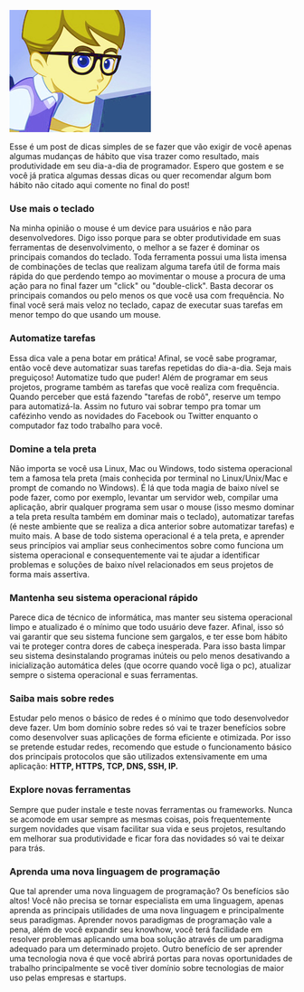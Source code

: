 ![Programador Produtivo](/images/programador-produtivo.jpg "Programador Produtivo")

Esse é um post de dicas simples de se fazer que vão exigir de você apenas algumas mudanças de hábito que visa trazer como resultado, mais produtividade em seu dia-a-dia de programador.
Espero que gostem e se você já pratica algumas dessas dicas ou quer recomendar algum bom hábito não citado aqui comente no final do post!

### Use mais o teclado

Na minha opinião o mouse é um device para usuários e não para desenvolvedores. Digo isso porque para se obter produtividade em suas ferramentas de desenvolvimento, o melhor a se fazer é dominar os principais comandos do teclado. Toda ferramenta possui uma lista imensa de combinações de teclas que realizam alguma tarefa útil de forma mais rápida do que perdendo tempo ao movimentar o mouse a procura de uma ação para no final fazer um "click" ou "double-click". Basta decorar os principais comandos ou pelo menos os que você usa com frequência. No final você será mais veloz no teclado, capaz de executar suas tarefas em menor tempo do que usando um mouse.

### Automatize tarefas

Essa dica vale a pena botar em prática! Afinal, se você sabe programar, então você deve automatizar suas tarefas repetidas do dia-a-dia. Seja mais preguiçoso! Automatize tudo que puder! Além de programar em seus projetos, programe também as tarefas que você realiza com frequência. Quando perceber que está fazendo "tarefas de robô", reserve um tempo para automatizá-la. Assim no futuro vai sobrar tempo pra tomar um cafézinho vendo as novidades do Facebook ou Twitter enquanto o computador faz todo trabalho para você.

### Domine a tela preta

Não importa se você usa Linux, Mac ou Windows, todo sistema operacional tem a famosa tela preta (mais conhecida por terminal no Linux/Unix/Mac e prompt de comando no Windows). É lá que toda magia de baixo nível se pode fazer, como por exemplo, levantar um servidor web, compilar uma aplicação, abrir qualquer programa sem usar o mouse (isso mesmo dominar a tela preta resulta também em dominar mais o teclado), automatizar tarefas (é neste ambiente que se realiza a dica anterior sobre automatizar tarefas) e muito mais. A base de todo sistema operacional é a tela preta, e aprender seus princípios vai ampliar seus conhecimentos sobre como funciona um sistema operacional e consequentemente vai te ajudar a identificar problemas e soluções de baixo nível relacionados em seus projetos de forma mais assertiva.

### Mantenha seu sistema operacional rápido

Parece dica de técnico de informática, mas manter seu sistema operacional limpo e atualizado é o mínimo que todo usuário deve fazer. Afinal, isso só vai garantir que seu sistema funcione sem gargalos, e ter esse bom hábito vai te proteger contra dores de cabeça inesperada. Para isso basta limpar seu sistema desinstalando programas inúteis ou pelo menos desativando a inicialização automática deles (que ocorre quando você liga o pc), atualizar sempre o sistema operacional e suas ferramentas.

### Saiba mais sobre redes

Estudar pelo menos o básico de redes é o mínimo que todo desenvolvedor deve fazer. Um bom domínio sobre redes só vai te trazer benefícios sobre como desenvolver suas aplicações de forma eficiente e otimizada. Por isso se pretende estudar redes, recomendo que estude o funcionamento básico dos principais protocolos que são utilizados extensivamente em uma aplicação: **HTTP, HTTPS, TCP, DNS, SSH, IP.**

### Explore novas ferramentas

Sempre que puder instale e teste novas ferramentas ou frameworks. Nunca se acomode em usar sempre as mesmas coisas, pois frequentemente surgem novidades que visam facilitar sua vida e seus projetos, resultando em melhorar sua produtividade e ficar fora das novidades só vai te deixar para trás.

### Aprenda uma nova linguagem de programação

Que tal aprender uma nova linguagem de programação? Os benefícios são altos! Você não precisa se tornar especialista em uma linguagem, apenas aprenda as principais utilidades de uma nova linguagem e principalmente seus paradigmas. Aprender novos paradigmas de programação vale a pena, além de você expandir seu knowhow, você terá facilidade em resolver problemas aplicando uma boa solução através de um paradigma adequado para um determinado projeto. Outro benefício de ser aprender uma tecnologia nova é que você abrirá portas para novas oportunidades de trabalho principalmente se você tiver domínio sobre tecnologias de maior uso pelas empresas e startups.